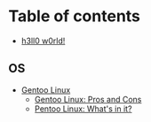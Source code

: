 # Table of contents

* [h3ll0 w0rld!](README.md)

## OS

* [Gentoo Linux](os/gentoo-linux/README.md)
  * [Gentoo Linux: Pros and Cons](<README (1).md>)
  * [Pentoo Linux: What's in it?](pentoo-linux-whats-in-it.md)
